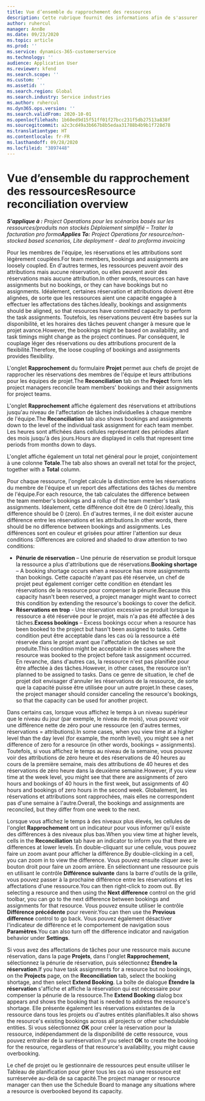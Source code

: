 ```yaml
---
title: Vue d’ensemble du rapprochement des ressources
description: Cette rubrique fournit des informations afin de s'assurer que les réservations et les attributions de projet sont alignées.
author: ruhercul
manager: AnnBe
ms.date: 09/23/2020
ms.topic: article
ms.prod: ''
ms.service: dynamics-365-customerservice
ms.technology: ''
audience: Application User
ms.reviewer: kfend
ms.search.scope: ''
ms.custom: ''
ms.assetid: ''
ms.search.region: Global
ms.search.industry: Service industries
ms.author: ruhercul
ms.dyn365.ops.version: ''
ms.search.validFrom: 2020-10-01
ms.openlocfilehash: 1b60ed9d15f51ff01f27bcc231f5db27513a838f
ms.sourcegitcommit: a2c3cd49a3b667b8b5edaa31788b4b9b1f728d78
ms.translationtype: HT
ms.contentlocale: fr-FR
ms.lasthandoff: 09/28/2020
ms.locfileid: "3897448"
---
```

# <a name="resource-reconciliation-overview"></a><span data-ttu-id="05a23-103">Vue d’ensemble du rapprochement des ressources</span><span class="sxs-lookup"><span data-stu-id="05a23-103">Resource reconciliation overview</span></span>

<span data-ttu-id="05a23-104">_**S'applique à :** Project Operations pour les scénarios basés sur les ressources/produits non stockés Déploiement simplifié – Traiter la facturation pro forma_</span><span class="sxs-lookup"><span data-stu-id="05a23-104">_**Applies To:** Project Operations for resource/non-stocked based scenarios, Lite deployment - deal to proforma invoicing_</span></span>

<span data-ttu-id="05a23-105">Pour les membres de l'équipe, les réservations et les attributions sont légèrement couplées.</span><span class="sxs-lookup"><span data-stu-id="05a23-105">For team members, bookings and assignments are loosely coupled.</span></span> <span data-ttu-id="05a23-106">En d'autres termes, les ressources peuvent avoir des attributions mais aucune réservation, ou elles peuvent avoir des réservations mais aucune attribution.</span><span class="sxs-lookup"><span data-stu-id="05a23-106">In other words, resources can have assignments but no bookings, or they can have bookings but no assignments.</span></span> <span data-ttu-id="05a23-107">Idéalement, certaines réservation et attributions doivent être alignées, de sorte que les ressources aient une capacité engagée à effectuer les affectations des tâches.</span><span class="sxs-lookup"><span data-stu-id="05a23-107">Ideally, bookings and assignments should be aligned, so that resources have committed capacity to perform the task assignments.</span></span> <span data-ttu-id="05a23-108">Toutefois, les réservations peuvent être basées sur la disponibilité, et les horaires des tâches peuvent changer à mesure que le projet avance.</span><span class="sxs-lookup"><span data-stu-id="05a23-108">However, the bookings might be based on availability, and task timings might change as the project continues.</span></span> <span data-ttu-id="05a23-109">Par conséquent, le couplage léger des réservations ou des attributions procurent de la flexibilité.</span><span class="sxs-lookup"><span data-stu-id="05a23-109">Therefore, the loose coupling of bookings and assignments provides flexibility.</span></span>

<span data-ttu-id="05a23-110">L'onglet **Rapprochement** du formulaire **Projet** permet aux chefs de projet de rapprocher les réservations des membres de l'équipe et leurs attributions pour les équipes de projet.</span><span class="sxs-lookup"><span data-stu-id="05a23-110">The **Reconciliation** tab on the **Project** form lets project managers reconcile team members' bookings and their assignments for project teams.</span></span>

<span data-ttu-id="05a23-111">L'onglet **Rapprochement** affiche également des réservations et attributions jusqu'au niveau de l'affectation de tâches individuelles à chaque membre de l'équipe.</span><span class="sxs-lookup"><span data-stu-id="05a23-111">The **Reconciliation** tab also shows bookings and assignments down to the level of the individual task assignment for each team member.</span></span> <span data-ttu-id="05a23-112">Les heures sont affichées dans cellules représentant des périodes allant des mois jusqu'à des jours.</span><span class="sxs-lookup"><span data-stu-id="05a23-112">Hours are displayed in cells that represent time periods from months down to days.</span></span>

<span data-ttu-id="05a23-113">L'onglet affiche également un total net général pour le projet, conjointement à une colonne **Totale**.</span><span class="sxs-lookup"><span data-stu-id="05a23-113">The tab also shows an overall net total for the project, together with a **Total** column.</span></span>

<span data-ttu-id="05a23-114">Pour chaque ressource, l'onglet calcule la distinction entre les réservations du membre de l'équipe et un report des affectations des tâches du membre de l'équipe.</span><span class="sxs-lookup"><span data-stu-id="05a23-114">For each resource, the tab calculates the difference between the team member's bookings and a rollup of the team member's task assignments.</span></span> <span data-ttu-id="05a23-115">Idéalement, cette différence doit être de 0 (zéro).</span><span class="sxs-lookup"><span data-stu-id="05a23-115">Ideally, this difference should be 0 (zero).</span></span> <span data-ttu-id="05a23-116">En d'autres termes, il ne doit exister aucune différence entre les réservations et les attributions.</span><span class="sxs-lookup"><span data-stu-id="05a23-116">In other words, there should be no difference between bookings and assignments.</span></span> <span data-ttu-id="05a23-117">Les différences sont en couleur et grisées pour attirer l'attention sur deux conditions :</span><span class="sxs-lookup"><span data-stu-id="05a23-117">Differences are colored and shaded to draw attention to two conditions:</span></span>

- <span data-ttu-id="05a23-118">**Pénurie de réservation** – Une pénurie de réservation se produit lorsque la ressource a plus d'attributions que de réservations.</span><span class="sxs-lookup"><span data-stu-id="05a23-118">**Booking shortage** – A booking shortage occurs when a resource has more assignments than bookings.</span></span> <span data-ttu-id="05a23-119">Cette capacité n'ayant pas été réservée, un chef de projet peut également corriger cette condition en étendant les réservations de la ressource pour compenser la pénurie.</span><span class="sxs-lookup"><span data-stu-id="05a23-119">Because this capacity hasn't been reserved, a project manager might want to correct this condition by extending the resource's bookings to cover the deficit.</span></span>
- <span data-ttu-id="05a23-120">**Réservations en trop** - Une réservation excessive se produit lorsque la ressource a été réservée pour le projet, mais n'a pas été affectée à des tâches.</span><span class="sxs-lookup"><span data-stu-id="05a23-120">**Excess bookings** – Excess bookings occur when a resource has been booked to the project but hasn't been assigned to tasks.</span></span> <span data-ttu-id="05a23-121">Cette condition peut être acceptable dans les cas où la ressource a été réservée dans le projet avant que l'affectation de tâches se soit produite.</span><span class="sxs-lookup"><span data-stu-id="05a23-121">This condition might be acceptable in the cases where the resource was booked to the project before task assignment occurred.</span></span> <span data-ttu-id="05a23-122">En revanche, dans d'autres cas, la ressource n'est pas planifiée pour être affectée à des tâches.</span><span class="sxs-lookup"><span data-stu-id="05a23-122">However, in other cases, the resource isn't planned to be assigned to tasks.</span></span> <span data-ttu-id="05a23-123">Dans ce genre de situation, le chef de projet doit envisager d'annuler les réservations de la ressource, de sorte que la capacité puisse être utilisée pour un autre projet.</span><span class="sxs-lookup"><span data-stu-id="05a23-123">In these cases, the project manager should consider canceling the resource's bookings, so that the capacity can be used for another project.</span></span>

<span data-ttu-id="05a23-124">Dans certains cas, lorsque vous affichez le temps à un niveau supérieur que le niveau du jour (par exemple, le niveau de mois), vous pouvez voir une différence nette de zéro pour une ressource (en d'autres termes, réservations = attributions).</span><span class="sxs-lookup"><span data-stu-id="05a23-124">In some cases, when you view time at a higher level than the day level (for example, the month level), you might see a net difference of zero for a resource (in other words, bookings = assignments).</span></span> <span data-ttu-id="05a23-125">Toutefois, si vous affichez le temps au niveau de la semaine, vous pouvez voir des attributions de zéro heure et des réservations de 40 heures au cours de la première semaine, mais des attributions de 40 heures et des réservations de zéro heure dans la deuxième semaine.</span><span class="sxs-lookup"><span data-stu-id="05a23-125">However, if you view time at the week level, you might see that there are assignments of zero hours and bookings of 40 hours in the first week, but assignments of 40 hours and bookings of zero hours in the second week.</span></span> <span data-ttu-id="05a23-126">Globalement, les réservations et attributions sont rapprochées, mais elles ne correspondent pas d'une semaine à l'autre.</span><span class="sxs-lookup"><span data-stu-id="05a23-126">Overall, the bookings and assignments are reconciled, but they differ from one week to the next.</span></span>

<span data-ttu-id="05a23-127">Lorsque vous affichez le temps à des niveaux plus élevés, les cellules de l'onglet **Rapprochement** ont un indicateur pour vous informer qu'il existe des différences à des niveaux plus bas.</span><span class="sxs-lookup"><span data-stu-id="05a23-127">When you view time at higher levels, cells in the **Reconciliation** tab have an indicator to inform you that there are differences at lower levels.</span></span> <span data-ttu-id="05a23-128">En double-cliquant sur une cellule, vous pouvez faire un zoom avant pour afficher la différence.</span><span class="sxs-lookup"><span data-stu-id="05a23-128">By double-clicking in a cell, you can zoom in to view the difference.</span></span> <span data-ttu-id="05a23-129">Vous pouvez ensuite cliquer avec le bouton droit pour faire un zoom arrière. En sélectionnant une ressource puis en utilisant le contrôle **Différence suivante** dans la barre d'outils de la grille, vous pouvez passer à la prochaine différence entre les réservations et les affectations d'une ressource.</span><span class="sxs-lookup"><span data-stu-id="05a23-129">You can then right-click to zoom out. By selecting a resource and then using the **Next difference** control on the grid toolbar, you can go to the next difference between bookings and assignments for that resource.</span></span> <span data-ttu-id="05a23-130">Vous pouvez ensuite utiliser le contrôle **Différence précédente** pour revenir.</span><span class="sxs-lookup"><span data-stu-id="05a23-130">You can then use the **Previous difference** control to go back.</span></span> <span data-ttu-id="05a23-131">Vous pouvez également désactiver l'indicateur de différence et le comportement de navigation sous **Paramètres**.</span><span class="sxs-lookup"><span data-stu-id="05a23-131">You can also turn off the difference indicator and navigation behavior under **Settings**.</span></span>


<span data-ttu-id="05a23-132">Si vous avez des affectations de tâches pour une ressource mais aucune réservation, dans la page **Projets**, dans l'onglet **Rapprochement**, sélectionnez la pénurie de réservation, puis sélectionnez **Étendre la réservation**.</span><span class="sxs-lookup"><span data-stu-id="05a23-132">If you have task assignments for a resource but no bookings, on the **Projects** page, on the **Reconciliation** tab, select the booking shortage, and then select **Extend Booking**.</span></span> <span data-ttu-id="05a23-133">La boîte de dialogue **Étendre la réservation** s'affiche et affiche la réservation qui est nécessaire pour compenser la pénurie de la ressource.</span><span class="sxs-lookup"><span data-stu-id="05a23-133">The **Extend Booking** dialog box appears and shows the booking that is needed to address the resource's shortage.</span></span> <span data-ttu-id="05a23-134">Elle présente également les réservations existantes de la ressource dans tous les projets ou d'autres entités planifiables.</span><span class="sxs-lookup"><span data-stu-id="05a23-134">It also shows the resource's existing bookings across all projects or other schedulable entities.</span></span> <span data-ttu-id="05a23-135">Si vous sélectionnez **OK** pour créer la réservation pour la ressource, indépendamment de la disponibilité de cette ressource, vous pouvez entraîner de la surréservation.</span><span class="sxs-lookup"><span data-stu-id="05a23-135">If you select **OK** to create the booking for the resource, regardless of that resource's availability, you might cause overbooking.</span></span>

<span data-ttu-id="05a23-136">Le chef de projet ou le gestionnaire de ressources peut ensuite utiliser le Tableau de planification pour gérer tous les cas où une ressource est surréservée au-delà de sa capacité.</span><span class="sxs-lookup"><span data-stu-id="05a23-136">The project manager or resource manager can then use the Schedule Board to manage any situations where a resource is overbooked beyond its capacity.</span></span>

